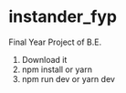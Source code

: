 # instander_fyp
Final Year Project of B.E.  
1. Download it 
2. npm install or yarn 
3. npm run dev or yarn dev
